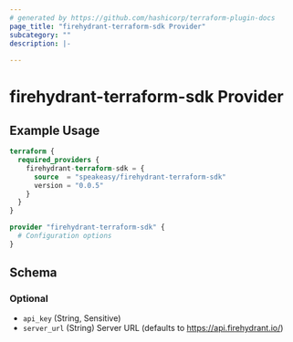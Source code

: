 ```yaml
---
# generated by https://github.com/hashicorp/terraform-plugin-docs
page_title: "firehydrant-terraform-sdk Provider"
subcategory: ""
description: |-
  
---
```


# firehydrant-terraform-sdk Provider



## Example Usage

```terraform
terraform {
  required_providers {
    firehydrant-terraform-sdk = {
      source  = "speakeasy/firehydrant-terraform-sdk"
      version = "0.0.5"
    }
  }
}

provider "firehydrant-terraform-sdk" {
  # Configuration options
}
```

<!-- schema generated by tfplugindocs -->
## Schema

### Optional

- `api_key` (String, Sensitive)
- `server_url` (String) Server URL (defaults to https://api.firehydrant.io/)
